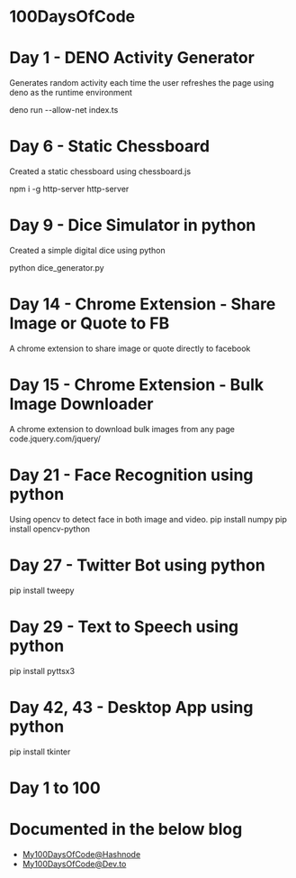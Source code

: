 # 100DaysOfCode

# Day 1 - DENO Activity Generator

Generates random activity each time the user refreshes the page using deno as the runtime environment

deno run --allow-net index.ts

# Day 6 - Static Chessboard

Created a static chessboard using chessboard.js

npm i -g http-server
http-server

# Day 9 - Dice Simulator in python

Created a simple digital dice using python 

python dice_generator.py

# Day 14 - Chrome Extension - Share Image or Quote to FB

A chrome extension to share image or quote directly to facebook

# Day 15 - Chrome Extension - Bulk Image Downloader

A chrome extension to download bulk images from any page
code.jquery.com/jquery/

# Day 21 - Face Recognition using python

Using opencv to detect face in both image and video.
pip install numpy
pip install opencv-python

# Day 27 - Twitter Bot using python
pip install tweepy

# Day 29 - Text to Speech using python
pip install pyttsx3

# Day 42, 43 - Desktop App using python
pip install tkinter

# Day 1 to 100 
# Documented in the below blog
- [My100DaysOfCode@Hashnode](https://dhanushxeno.hashnode.dev/100daysofcode)
- [My100DaysOfCode@Dev.to](https://dev.to/dhanushnehru/my-100daysofcode-journey-56je)

